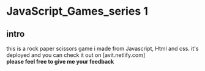 ﻿# JavaScript_Games_series 1
 ## intro
 
 this is a rock paper scissors game i made from Javascript, Html and css. 
 it's deployed and you can check it out on [avit.netlify.com]<br>
 __please feel free to give me your feedback__
